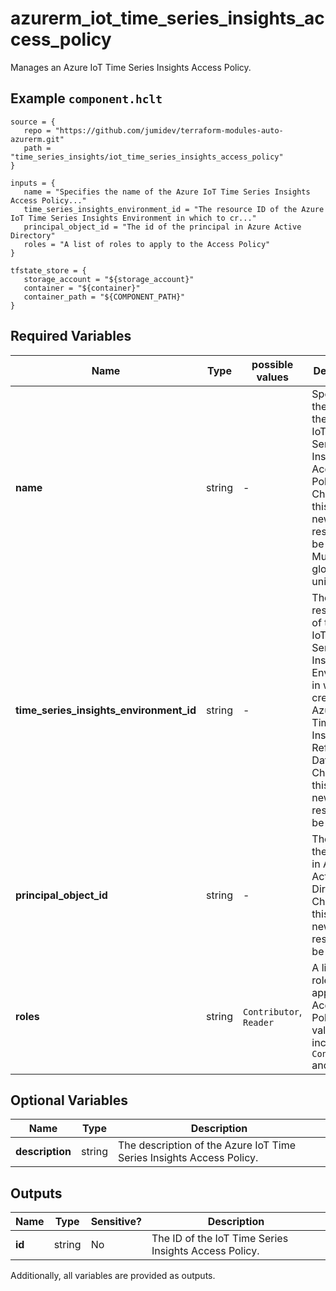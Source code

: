 # azurerm_iot_time_series_insights_access_policy

Manages an Azure IoT Time Series Insights Access Policy.

## Example `component.hclt`

```hcl
source = {
   repo = "https://github.com/jumidev/terraform-modules-auto-azurerm.git"   
   path = "time_series_insights/iot_time_series_insights_access_policy"   
}

inputs = {
   name = "Specifies the name of the Azure IoT Time Series Insights Access Policy..."   
   time_series_insights_environment_id = "The resource ID of the Azure IoT Time Series Insights Environment in which to cr..."   
   principal_object_id = "The id of the principal in Azure Active Directory"   
   roles = "A list of roles to apply to the Access Policy"   
}

tfstate_store = {
   storage_account = "${storage_account}"   
   container = "${container}"   
   container_path = "${COMPONENT_PATH}"   
}

```

## Required Variables

| Name | Type |  possible values |  Description |
| ---- | --------- |  ----------- | ----------- |
| **name** | string |  -  |  Specifies the name of the Azure IoT Time Series Insights Access Policy. Changing this forces a new resource to be created. Must be globally unique. | 
| **time_series_insights_environment_id** | string |  -  |  The resource ID of the Azure IoT Time Series Insights Environment in which to create the Azure IoT Time Series Insights Reference Data Set. Changing this forces a new resource to be created. | 
| **principal_object_id** | string |  -  |  The id of the principal in Azure Active Directory. Changing this forces a new resource to be created. | 
| **roles** | string |  `Contributor`, `Reader`  |  A list of roles to apply to the Access Policy. Valid values include `Contributor` and `Reader`. | 

## Optional Variables

| Name | Type |  Description |
| ---- | --------- |  ----------- |
| **description** | string |  The description of the Azure IoT Time Series Insights Access Policy. | 



## Outputs

| Name | Type | Sensitive? | Description |
| ---- | ---- | --------- | --------- |
| **id** | string | No  | The ID of the IoT Time Series Insights Access Policy. | 

Additionally, all variables are provided as outputs.
